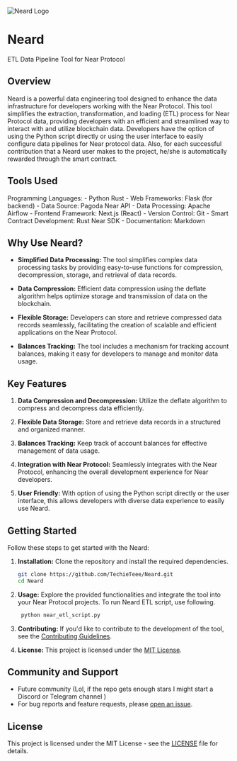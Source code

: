 ![Neard Logo](https://github.com/TechieTeee/Neard/assets/100870737/83c05b14-860d-497f-98aa-e23a3cd34633)
# Neard
ETL Data Pipeline Tool for Near Protocol

## Overview

Neard is a powerful data engineering tool designed to enhance the data infrastructure for developers working with the Near Protocol. This tool simplifies the extraction, transformation, and loading (ETL) process for Near Protocol data, providing developers with an efficient and streamlined way to interact with and utilize blockchain data. Developers have the option of using the Python script directly or using the user interface to easily configure data pipelines for Near protocol data. Also, for each successful contribution that a Neard user makes to the project, he/she is automatically rewarded through the smart contract.

## Tools Used
Programming Languages:
    - Python
    Rust
    - Web Frameworks:
    Flask (for backend)
    -  Data Source:
    Pagoda Near API
    - Data Processing:
    Apache Airflow
    - Frontend Framework:
    Next.js (React)
    - Version Control:
    Git
    - Smart Contract Development:
    Rust
    Near SDK
    - Documentation:
    Markdown

## Why Use Neard?

- **Simplified Data Processing:** The tool simplifies complex data processing tasks by providing easy-to-use functions for compression, decompression, storage, and retrieval of data records.

- **Data Compression:** Efficient data compression using the deflate algorithm helps optimize storage and transmission of data on the blockchain.

- **Flexible Storage:** Developers can store and retrieve compressed data records seamlessly, facilitating the creation of scalable and efficient applications on the Near Protocol.

- **Balances Tracking:** The tool includes a mechanism for tracking account balances, making it easy for developers to manage and monitor data usage.

## Key Features

1. **Data Compression and Decompression:** Utilize the deflate algorithm to compress and decompress data efficiently.

2. **Flexible Data Storage:** Store and retrieve data records in a structured and organized manner.

3. **Balances Tracking:** Keep track of account balances for effective management of data usage.

4. **Integration with Near Protocol:** Seamlessly integrates with the Near Protocol, enhancing the overall development experience for Near developers.

5. **User Friendly:** With option of using the Python script directly or the user interface, this allows developers with diverse data experience to easily use Neard.


## Getting Started

Follow these steps to get started with the Neard:

1. **Installation:** Clone the repository and install the required dependencies.

    ```bash
    git clone https://github.com/TechieTeee/Neard.git
    cd Neard
    ```

2. **Usage:** Explore the provided functionalities and integrate the tool into your Near Protocol projects. To run Neard ETL script, use following.

    ```python
     python near_etl_script.py
    ```

3. **Contributing:** If you'd like to contribute to the development of the tool, see the [Contributing Guidelines](CONTRIBUTING.md).

4. **License:** This project is licensed under the [MIT License](LICENSE).



## Community and Support

- Future community (Lol, if the repo gets enough stars I might start a Discord or Telegram channel )
- For bug reports and feature requests, please [open an issue](https://github.com/TechieTeee/Neard/issues).

## License

This project is licensed under the MIT License - see the [LICENSE](LICENSE) file for details.
